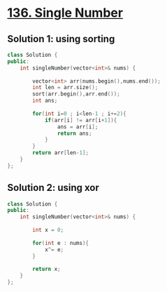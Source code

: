 # [136. Single Number](https://leetcode.com/problems/single-number/)

## Solution 1: using sorting
```c++
class Solution {
public:
    int singleNumber(vector<int>& nums) {
        
        vector<int> arr(nums.begin(),nums.end());
        int len = arr.size();
        sort(arr.begin(),arr.end());
        int ans;
        
        for(int i=0 ; i<len-1 ; i+=2){
            if(arr[i] != arr[i+1]){
                ans = arr[i];
                return ans;
            }
        } 
        return arr[len-1];
    }
};

```

## Solution 2: using xor
```c++
class Solution {
public:
    int singleNumber(vector<int>& nums) {
        
        int x = 0;
        
        for(int e : nums){
            x^= e; 
        }
        
        return x;
    }
};
```